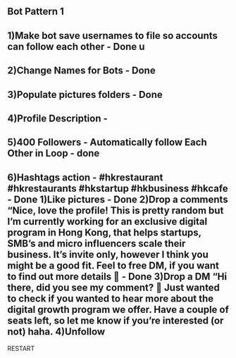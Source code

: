Bot Pattern 1
-
1)Make bot save usernames to file so accounts can follow each other - Done u
-
2)Change Names for Bots - Done
-
3)Populate pictures folders - Done
-
4)Profile Description -
-
5)400 Followers - Automatically follow Each Other in Loop - done
-
6)Hashtags action - #hkrestaurant #hkrestaurants #hkstartup  #hkbusiness #hkcafe - Done
 1)Like pictures - Done
 2)Drop a comments “Nice, love the profile! This is pretty random but I’m currently working for an exclusive digital program in Hong Kong, that helps startups, SMB’s and micro influencers scale their business. It’s invite only, however I think you might be a good fit. Feel to free DM, if you want to find out more details 🙌 - Done
3)Drop a DM “Hi there, did you see my comment?  🙂 Just wanted to check if you wanted to hear more about the digital growth program we offer. Have a couple of seats left, so let me know if you’re interested (or not) haha.
4)Unfollow
-
RESTART
